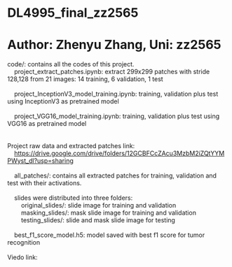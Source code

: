 # DL4995_final_zz2565
# Author: Zhenyu Zhang, Uni: zz2565

code/: contains all the codes of this project. <br />
&nbsp;&nbsp;&nbsp;&nbsp;project_extract_patches.ipynb: extract 299x299 patches with stride 128,128 from 21 images: 14 training, 6 validation, 1 test <br />
<br />
&nbsp;&nbsp;&nbsp;&nbsp;project_InceptionV3_model_training.ipynb: training, validation plus test using InceptionV3 as pretrained model <br />
<br />
&nbsp;&nbsp;&nbsp;&nbsp;project_VGG16_model_training.ipynb: training, validation plus test using VGG16 as pretrained model <br />
<br />
<br />
Project raw data and extracted patches link: &nbsp;&nbsp;&nbsp;&nbsp;https://drive.google.com/drive/folders/12GCBFCcZAcu3MzbM2iZQtYYMPWyst_dl?usp=sharing <br />
<br />
&nbsp;&nbsp;&nbsp;&nbsp;all_patches/: contains all extracted patches for training, validation and test with their activations. <br />
<br />
&nbsp;&nbsp;&nbsp;&nbsp;slides were distributed into three folders: <br />
&nbsp;&nbsp;&nbsp;&nbsp;&nbsp;&nbsp;&nbsp;&nbsp;original_slides/: slide image for training and validation <br />
&nbsp;&nbsp;&nbsp;&nbsp;&nbsp;&nbsp;&nbsp;&nbsp;masking_slides/: mask slide image for training and validation <br />
&nbsp;&nbsp;&nbsp;&nbsp;&nbsp;&nbsp;&nbsp;&nbsp;testing_slides/: slide and mask slide image for testing <br />
<br />
&nbsp;&nbsp;&nbsp;&nbsp;best_f1_score_model.h5: model saved with best f1 score for tumor recognition
<br />
<br />
Viedo link:
